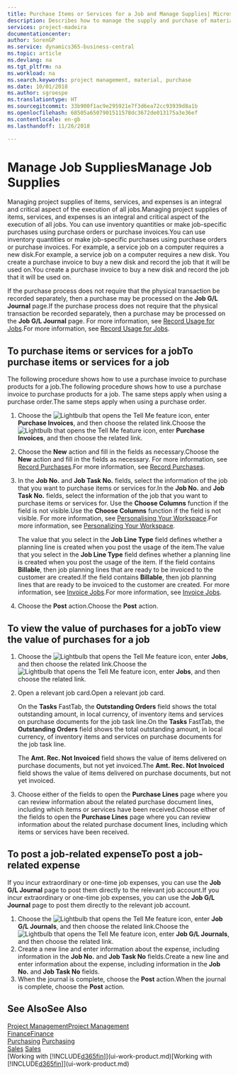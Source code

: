 ```yaml
---
title: Purchase Items or Services for a Job and Manage Supplies| Microsoft Docs
description: Describes how to manage the supply and purchase of material and services to jobs.
services: project-madeira
documentationcenter: 
author: SorenGP
ms.service: dynamics365-business-central
ms.topic: article
ms.devlang: na
ms.tgt_pltfrm: na
ms.workload: na
ms.search.keywords: project management, material, purchase
ms.date: 10/01/2018
ms.author: sgroespe
ms.translationtype: HT
ms.sourcegitcommit: 33b900f1ac9e295921e7f3d6ea72cc93939d8a1b
ms.openlocfilehash: 68505a6507901511578dc3672de013175a3e36ef
ms.contentlocale: en-gb
ms.lasthandoff: 11/26/2018

---
```

# <a name="manage-job-supplies"></a><span data-ttu-id="f254b-103">Manage Job Supplies</span><span class="sxs-lookup"><span data-stu-id="f254b-103">Manage Job Supplies</span></span>
<span data-ttu-id="f254b-104">Managing project supplies of items, services, and expenses is an integral and critical aspect of the execution of all jobs.</span><span class="sxs-lookup"><span data-stu-id="f254b-104">Managing project supplies of items, services, and expenses is an integral and critical aspect of the execution of all jobs.</span></span> <span data-ttu-id="f254b-105">You can use inventory quantities or make job-specific purchases using purchase orders or purchase invoices.</span><span class="sxs-lookup"><span data-stu-id="f254b-105">You can use inventory quantities or make job-specific purchases using purchase orders or purchase invoices.</span></span> <span data-ttu-id="f254b-106">For example, a service job on a computer requires a new disk.</span><span class="sxs-lookup"><span data-stu-id="f254b-106">For example, a service job on a computer requires a new disk.</span></span> <span data-ttu-id="f254b-107">You create a purchase invoice to buy a new disk and record the job that it will be used on.</span><span class="sxs-lookup"><span data-stu-id="f254b-107">You create a purchase invoice to buy a new disk and record the job that it will be used on.</span></span>

<span data-ttu-id="f254b-108">If the purchase process does not require that the physical transaction be recorded separately, then a purchase may be processed on the **Job G/L Journal** page.</span><span class="sxs-lookup"><span data-stu-id="f254b-108">If the purchase process does not require that the physical transaction be recorded separately, then a purchase may be processed on the **Job G/L Journal** page.</span></span> <span data-ttu-id="f254b-109">For more information, see [Record Usage for Jobs](projects-how-record-job-usage.md).</span><span class="sxs-lookup"><span data-stu-id="f254b-109">For more information, see [Record Usage for Jobs](projects-how-record-job-usage.md).</span></span>

## <a name="to-purchase-items-or-services-for-a-job"></a><span data-ttu-id="f254b-110">To purchase items or services for a job</span><span class="sxs-lookup"><span data-stu-id="f254b-110">To purchase items or services for a job</span></span>
<span data-ttu-id="f254b-111">The following procedure shows how to use a purchase invoice to purchase products for a job.</span><span class="sxs-lookup"><span data-stu-id="f254b-111">The following procedure shows how to use a purchase invoice to purchase products for a job.</span></span> <span data-ttu-id="f254b-112">The same steps apply when using a purchase order.</span><span class="sxs-lookup"><span data-stu-id="f254b-112">The same steps apply when using a purchase order.</span></span>  

1. <span data-ttu-id="f254b-113">Choose the ![Lightbulb that opens the Tell Me feature](media/ui-search/search_small.png "Tell me what you want to do") icon, enter **Purchase Invoices**, and then choose the related link.</span><span class="sxs-lookup"><span data-stu-id="f254b-113">Choose the ![Lightbulb that opens the Tell Me feature](media/ui-search/search_small.png "Tell me what you want to do") icon, enter **Purchase Invoices**, and then choose the related link.</span></span>  
2. <span data-ttu-id="f254b-114">Choose the **New** action and fill in the fields as necessary.</span><span class="sxs-lookup"><span data-stu-id="f254b-114">Choose the **New** action and fill in the fields as necessary.</span></span> <span data-ttu-id="f254b-115">For more information, see [Record Purchases](purchasing-how-record-purchases.md).</span><span class="sxs-lookup"><span data-stu-id="f254b-115">For more information, see [Record Purchases](purchasing-how-record-purchases.md).</span></span>
3. <span data-ttu-id="f254b-116">In the **Job No.** and **Job Task No.** fields, select the information of the job that you want to purchase items or services for.</span><span class="sxs-lookup"><span data-stu-id="f254b-116">In the **Job No.** and **Job Task No.** fields, select the information of the job that you want to purchase items or services for.</span></span> <span data-ttu-id="f254b-117">Use the **Choose Columns** function if the field is not visible.</span><span class="sxs-lookup"><span data-stu-id="f254b-117">Use the **Choose Columns** function if the field is not visible.</span></span> <span data-ttu-id="f254b-118">For more information, see [Personalising Your Workspace](ui-personalization-user.md).</span><span class="sxs-lookup"><span data-stu-id="f254b-118">For more information, see [Personalizing Your Workspace](ui-personalization-user.md).</span></span>

    <span data-ttu-id="f254b-119">The value that you select in the **Job Line Type** field defines whether a planning line is created when you post the usage of the item.</span><span class="sxs-lookup"><span data-stu-id="f254b-119">The value that you select in the **Job Line Type** field defines whether a planning line is created when you post the usage of the item.</span></span> <span data-ttu-id="f254b-120">If the field contains **Billable**, then job planning lines that are ready to be invoiced to the customer are created.</span><span class="sxs-lookup"><span data-stu-id="f254b-120">If the field contains **Billable**, then job planning lines that are ready to be invoiced to the customer are created.</span></span> <span data-ttu-id="f254b-121">For more information, see [Invoice Jobs](projects-how-invoice-jobs.md).</span><span class="sxs-lookup"><span data-stu-id="f254b-121">For more information, see [Invoice Jobs](projects-how-invoice-jobs.md).</span></span>
4. <span data-ttu-id="f254b-122">Choose the **Post** action.</span><span class="sxs-lookup"><span data-stu-id="f254b-122">Choose the **Post** action.</span></span>

## <a name="to-view-the-value-of-purchases-for-a-job"></a><span data-ttu-id="f254b-123">To view the value of purchases for a job</span><span class="sxs-lookup"><span data-stu-id="f254b-123">To view the value of purchases for a job</span></span>
1. <span data-ttu-id="f254b-124">Choose the ![Lightbulb that opens the Tell Me feature](media/ui-search/search_small.png "Tell me what you want to do") icon, enter **Jobs**, and then choose the related link.</span><span class="sxs-lookup"><span data-stu-id="f254b-124">Choose the ![Lightbulb that opens the Tell Me feature](media/ui-search/search_small.png "Tell me what you want to do") icon, enter **Jobs**, and then choose the related link.</span></span>
2. <span data-ttu-id="f254b-125">Open a relevant job card.</span><span class="sxs-lookup"><span data-stu-id="f254b-125">Open a relevant job card.</span></span>

    <span data-ttu-id="f254b-126">On the **Tasks** FastTab, the **Outstanding Orders** field shows the total outstanding amount, in local currency, of inventory items and services on purchase documents for the job task line.</span><span class="sxs-lookup"><span data-stu-id="f254b-126">On the **Tasks** FastTab, the **Outstanding Orders** field shows the total outstanding amount, in local currency, of inventory items and services on purchase documents for the job task line.</span></span>  

    <span data-ttu-id="f254b-127">The **Amt. Rec. Not Invoiced** field shows the value of items delivered on purchase documents, but not yet invoiced.</span><span class="sxs-lookup"><span data-stu-id="f254b-127">The **Amt. Rec. Not Invoiced** field shows the value of items delivered on purchase documents, but not yet invoiced.</span></span>  
3. <span data-ttu-id="f254b-128">Choose either of the fields to open the **Purchase Lines** page where you can review information about the related purchase document lines, including which items or services have been received.</span><span class="sxs-lookup"><span data-stu-id="f254b-128">Choose either of the fields to open the **Purchase Lines** page where you can review information about the related purchase document lines, including which items or services have been received.</span></span>

## <a name="to-post-a-job-related-expense"></a><span data-ttu-id="f254b-129">To post a job-related expense</span><span class="sxs-lookup"><span data-stu-id="f254b-129">To post a job-related expense</span></span>
<span data-ttu-id="f254b-130">If you incur extraordinary or one-time job expenses, you can use the **Job G/L Journal** page to post them directly to the relevant job account.</span><span class="sxs-lookup"><span data-stu-id="f254b-130">If you incur extraordinary or one-time job expenses, you can use the **Job G/L Journal** page to post them directly to the relevant job account.</span></span>

1. <span data-ttu-id="f254b-131">Choose the ![Lightbulb that opens the Tell Me feature](media/ui-search/search_small.png "Tell me what you want to do") icon, enter **Job G/L Journals**, and then choose the related link.</span><span class="sxs-lookup"><span data-stu-id="f254b-131">Choose the ![Lightbulb that opens the Tell Me feature](media/ui-search/search_small.png "Tell me what you want to do") icon, enter **Job G/L Journals**, and then choose the related link.</span></span>  
2. <span data-ttu-id="f254b-132">Create a new line and enter information about the expense, including information in the **Job No.** and **Job Task No** fields.</span><span class="sxs-lookup"><span data-stu-id="f254b-132">Create a new line and enter information about the expense, including information in the **Job No.** and **Job Task No** fields.</span></span>  
3. <span data-ttu-id="f254b-133">When the journal is complete, choose the **Post** action.</span><span class="sxs-lookup"><span data-stu-id="f254b-133">When the journal is complete, choose the **Post** action.</span></span>

## <a name="see-also"></a><span data-ttu-id="f254b-134">See Also</span><span class="sxs-lookup"><span data-stu-id="f254b-134">See Also</span></span>
[<span data-ttu-id="f254b-135">Project Management</span><span class="sxs-lookup"><span data-stu-id="f254b-135">Project Management</span></span>](projects-manage-projects.md)  
[<span data-ttu-id="f254b-136">Finance</span><span class="sxs-lookup"><span data-stu-id="f254b-136">Finance</span></span>](finance.md)  
<span data-ttu-id="f254b-137">[Purchasing](purchasing-manage-purchasing.md)       </span><span class="sxs-lookup"><span data-stu-id="f254b-137">[Purchasing](purchasing-manage-purchasing.md)       </span></span>  
<span data-ttu-id="f254b-138">[Sales](sales-manage-sales.md)    </span><span class="sxs-lookup"><span data-stu-id="f254b-138">[Sales](sales-manage-sales.md)    </span></span>  
<span data-ttu-id="f254b-139">[Working with [!INCLUDE[d365fin](includes/d365fin_md.md)]](ui-work-product.md)</span><span class="sxs-lookup"><span data-stu-id="f254b-139">[Working with [!INCLUDE[d365fin](includes/d365fin_md.md)]](ui-work-product.md)</span></span>  

